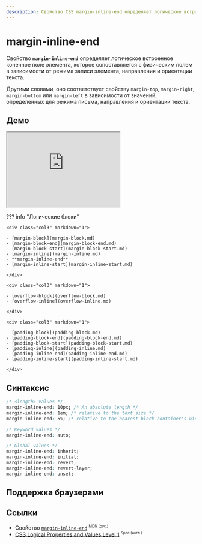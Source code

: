 ```yaml
---
description: Свойство CSS margin-inline-end определяет логическое встроенное конечное поле элемента, которое сопоставляется с физическим полем в зависимости от режима записи элемента, направления и ориентации текста.
---
```


# margin-inline-end

Свойство **`margin-inline-end`** определяет логическое встроенное конечное поле элемента, которое сопоставляется с физическим полем в зависимости от режима записи элемента, направления и ориентации текста.

Другими словами, оно соответствует свойству `margin-top`, `margin-right`, `margin-bottom` или `margin-left` в зависимости от значений, определенных для режима письма, направления и ориентации текста.

## Демо

<iframe class="interactive is-default-height" height="200" src="https://interactive-examples.mdn.mozilla.net/pages/css/margin-inline-end.html" title="MDN Web Docs Interactive Example" loading="lazy" data-readystate="complete"></iframe>

??? info "Логические блоки"

    <div class="col3" markdown="1">

    - [margin-block](margin-block.md)
    - [margin-block-end](margin-block-end.md)
    - [margin-block-start](margin-block-start.md)
    - [margin-inline](margin-inline.md)
    - **margin-inline-end**
    - [margin-inline-start](margin-inline-start.md)

    </div>

    <div class="col3" markdown="1">

    - [overflow-block](overflow-block.md)
    - [overflow-inline](overflow-inline.md)

    </div>

    <div class="col3" markdown="1">

    - [padding-block](padding-block.md)
    - [padding-block-end](padding-block-end.md)
    - [padding-block-start](padding-block-start.md)
    - [padding-inline](padding-inline.md)
    - [padding-inline-end](padding-inline-end.md)
    - [padding-inline-start](padding-inline-start.md)

    </div>

## Синтаксис

```css
/* <length> values */
margin-inline-end: 10px; /* An absolute length */
margin-inline-end: 1em; /* relative to the text size */
margin-inline-end: 5%; /* relative to the nearest block container's width */

/* Keyword values */
margin-inline-end: auto;

/* Global values */
margin-inline-end: inherit;
margin-inline-end: initial;
margin-inline-end: revert;
margin-inline-end: revert-layer;
margin-inline-end: unset;
```

## Поддержка браузерами

<p class="ciu_embed" data-feature="mdn-css__properties__margin-inline-end" data-periods="future_1,current,past_1,past_2" data-accessible-colours="false"></p>

## Ссылки

- Свойство [`margin-inline-end`](https://developer.mozilla.org/ru/docs/Web/CSS/margin-inline-end) <sup><small>MDN (рус.)</small></sup>
- [CSS Logical Properties and Values Level 1](https://w3c.github.io/csswg-drafts/css-logical/#margin-properties) <sup><small>Spec (англ.)</small></sup>
